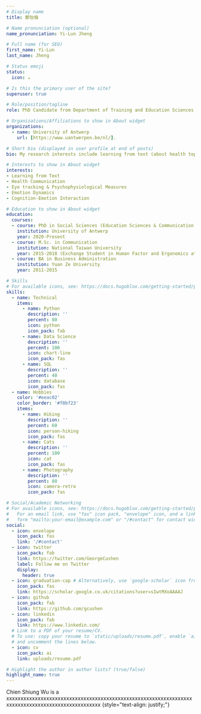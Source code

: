 ```yaml
---
# Display name
title: 鄭怡倫

# Name pronunciation (optional)
name_pronunciation: Yi-Lun Jheng

# Full name (for SEO)
first_name: Yi-Lun
last_name: Jheng

# Status emoji
status:
  icon: ☕️

# Is this the primary user of the site?
superuser: true

# Role/position/tagline
role: PhD Candidate from Department of Training and Education Sciences

# Organizations/Affiliations to show in About widget
organizations:
  - name: University of Antwerp
    url: [https://www.uantwerpen.be/nl/].

# Short bio (displayed in user profile at end of posts)
bio: My research interests include learning from text (about health topics), eye tracking & psychophysiological measures, emotion dynamics, and cognition-emotion interaction.

# Interests to show in About widget
interests:
- Learning from Text
- Health Communication
- Eye tracking & Psychophysiological Measures
- Emotion Dynamics
- Cognition-Emotion Interaction

# Education to show in About widget
education:
  courses:
  - course: PhD in Social Sciences (Education Sciences & Communication Sciences)
    institution: University of Antwerp
    year: 2020-Present
  - course: M.Sc. in Communication 
    institution: National Taiwan University
    year: 2015-2018 (Exchange Student in Human Factor and Ergonomics at Tsinghua University, China, 2017-2018)
  - course: BA in Business Administration
    institution: Yuan Ze University
    year: 2011-2015

# Skills
# For available icons, see: https://docs.hugoblox.com/getting-started/page-builder/#icons
skills:
  - name: Technical
    items:
      - name: Python
        description: ''
        percent: 80
        icon: python
        icon_pack: fab
      - name: Data Science
        description: ''
        percent: 100
        icon: chart-line
        icon_pack: fas
      - name: SQL
        description: ''
        percent: 40
        icon: database
        icon_pack: fas
  - name: Hobbies
    color: '#eeac02'
    color_border: '#f0bf23'
    items:
      - name: Hiking
        description: ''
        percent: 60
        icon: person-hiking
        icon_pack: fas
      - name: Cats
        description: ''
        percent: 100
        icon: cat
        icon_pack: fas
      - name: Photography
        description: ''
        percent: 80
        icon: camera-retro
        icon_pack: fas

# Social/Academic Networking
# For available icons, see: https://docs.hugoblox.com/getting-started/page-builder/#icons
#   For an email link, use "fas" icon pack, "envelope" icon, and a link in the
#   form "mailto:your-email@example.com" or "/#contact" for contact widget.
social:
  - icon: envelope
    icon_pack: fas
    link: '/#contact'
  - icon: twitter
    icon_pack: fab
    link: https://twitter.com/GeorgeCushen
    label: Follow me on Twitter
    display:
      header: true
  - icon: graduation-cap # Alternatively, use `google-scholar` icon from `ai` icon pack
    icon_pack: fas
    link: https://scholar.google.co.uk/citations?user=sIwtMXoAAAAJ
  - icon: github
    icon_pack: fab
    link: https://github.com/gcushen
  - icon: linkedin
    icon_pack: fab
    link: https://www.linkedin.com/
  # Link to a PDF of your resume/CV.
  # To use: copy your resume to `static/uploads/resume.pdf`, enable `ai` icons in `params.yaml`,
  # and uncomment the lines below.
  - icon: cv
    icon_pack: ai
    link: uploads/resume.pdf

# Highlight the author in author lists? (true/false)
highlight_name: true
---
```


Chien Shiung Wu is a xxxxxxxxxxxxxxxxxxxxxxxxxxxxxxxxxxxxxxxxxxxxxxxxxxxxxxxxxxxxxxxxxxxxxxxxxxxxxxxxxxxxxxxxxxxxxxxxxx
{style="text-align: justify;"}
